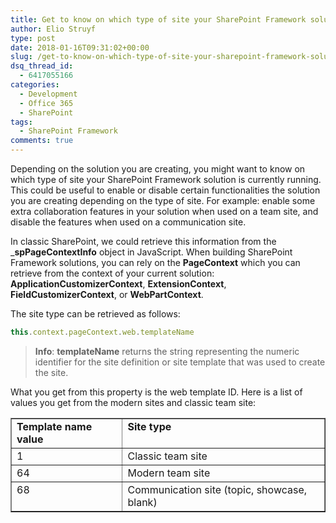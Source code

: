 ```yaml
---
title: Get to know on which type of site your SharePoint Framework solution is running
author: Elio Struyf
type: post
date: 2018-01-16T09:31:02+00:00
slug: /get-to-know-on-which-type-of-site-your-sharepoint-framework-solution-is-running/
dsq_thread_id:
  - 6417055166
categories:
  - Development
  - Office 365
  - SharePoint
tags:
  - SharePoint Framework
comments: true
---
```


Depending on the solution you are creating, you might want to know on which type of site your SharePoint Framework solution is currently running. This could be useful to enable or disable certain functionalities the solution you are creating depending on the type of site. For example: enable some extra collaboration features in your solution when used on a team site, and disable the features when used on a communication site.

In classic SharePoint, we could retrieve this information from the _**spPageContextInfo** object in JavaScript. When building SharePoint Framework solutions, you can rely on the **PageContext** which you can retrieve from the context of your current solution: **ApplicationCustomizerContext**, **ExtensionContext**, **FieldCustomizerContext**, or **WebPartContext**.

The site type can be retrieved as follows:

```JavaScript
this.context.pageContext.web.templateName
```


> **Info**: **templateName** returns the string representing the numeric identifier for the site definition or site template that was used to create the site.

What you get from this property is the web template ID. Here is a list of values you get from the modern sites and classic team site:

<table style="border-collapse: collapse;" border="1">
<tbody valign="top">
<tr>
<td style="padding-right: 15px;"><strong>Template name value</strong></td>
<td><strong>Site type</strong></td>
</tr>
<tr>
<td style="padding-right: 15px;">1</td>
<td>Classic team site</td>
</tr>
<tr>
<td style="padding-right: 15px;">64</td>
<td>Modern team site</td>
</tr>
<tr>
<td style="padding-right: 15px;">68</td>
<td>Communication site (topic, showcase, blank)</td>
</tr>
</tbody>
</table>
